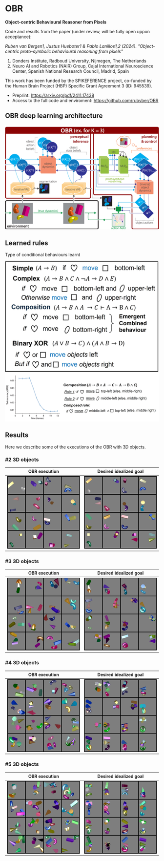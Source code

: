# OBR
**Object-centric Behavioural Reasoner from Pixels**

Code and results from the paper (under review, will be fully open uppon acceptance): 

_Ruben van Bergen1, Justus Hueboter1 & Pablo Lanillos1,2 (2024). "Object-centric proto-symbolic behavioural reasoning from pixels"_

1. Donders Institute, Radboud University, Nijmegen, The Netherlands
2. Neuro AI and Robotics (NAIR) Group, Cajal International Neuroscience Center, Spanish National Research Council, Madrid, Spain


This work has been funded by the SPIKEFERENCE project, co-funded by the Human Brain Project (HBP) Specific Grant Agreement 3 (ID: 945539).
- Preprint: https://arxiv.org/pdf/2411.17438
- Access to the full code and enviroment: https://github.com/rubvber/OBR

## OBR deep learning architecture
<img src="images/OBR-architecture.png" width="800px">

## Learned rules
Type of conditional behaviours learnt

<img src="images/conditional-rules.jpg" width="600px">
<img src="images/composition.jpg" width="600px">

## Results
Here we describe some of the executions of the OBR with 3D objects.

### #2 3D objects
|OBR execution|Desired idealized goal|
|:-------------------------:|:-------------------------:|
| ![OBR execution](images/zz_gif-2.gif) | ![Desired idealized state](images/zz_goal-2.gif)|


### #3 3D objects
|OBR execution|Desired idealized goal|
|:-------------------------:|:-------------------------:|
| ![OBR execution](images/zz_gif-3.gif) | ![Desired idealized state](images/zz_goal-3.gif)|


### #4 3D objects
|OBR execution|Desired idealized goal|
|:-------------------------:|:-------------------------:|
| ![OBR execution](images/zz_gif-4.gif) | ![Desired idealized state](images/zz_goal-4.gif)|

### #5 3D objects
|OBR execution|Desired idealized goal|
|:-------------------------:|:-------------------------:|
| ![OBR execution](images/zz_gif-5.gif) | ![Desired idealized state](images/zz_goal-5.gif)|
